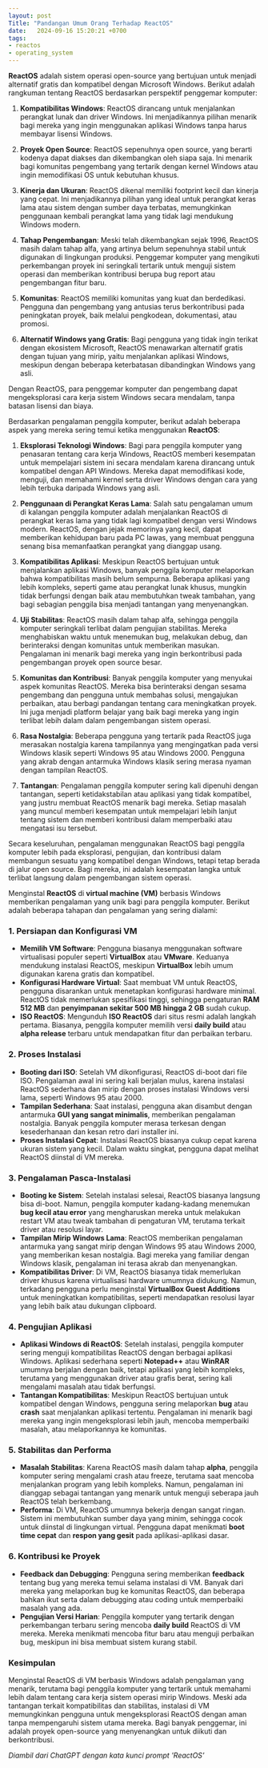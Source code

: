 ```yaml
---
layout: post
Title: "Pandangan Umum Orang Terhadap ReactOS"
date:   2024-09-16 15:20:21 +0700
tags:
- reactos
- operating_system
---
```



**ReactOS** adalah sistem operasi open-source yang bertujuan untuk menjadi alternatif gratis dan kompatibel dengan Microsoft Windows. Berikut adalah rangkuman tentang ReactOS berdasarkan perspektif penggemar komputer:

1. **Kompatibilitas Windows**: ReactOS dirancang untuk menjalankan perangkat lunak dan driver Windows. Ini menjadikannya pilihan menarik bagi mereka yang ingin menggunakan aplikasi Windows tanpa harus membayar lisensi Windows.

2. **Proyek Open Source**: ReactOS sepenuhnya open source, yang berarti kodenya dapat diakses dan dikembangkan oleh siapa saja. Ini menarik bagi komunitas pengembang yang tertarik dengan kernel Windows atau ingin memodifikasi OS untuk kebutuhan khusus.

3. **Kinerja dan Ukuran**: ReactOS dikenal memiliki footprint kecil dan kinerja yang cepat. Ini menjadikannya pilihan yang ideal untuk perangkat keras lama atau sistem dengan sumber daya terbatas, memungkinkan penggunaan kembali perangkat lama yang tidak lagi mendukung Windows modern.

4. **Tahap Pengembangan**: Meski telah dikembangkan sejak 1996, ReactOS masih dalam tahap alfa, yang artinya belum sepenuhnya stabil untuk digunakan di lingkungan produksi. Penggemar komputer yang mengikuti perkembangan proyek ini seringkali tertarik untuk menguji sistem operasi dan memberikan kontribusi berupa bug report atau pengembangan fitur baru.

5. **Komunitas**: ReactOS memiliki komunitas yang kuat dan berdedikasi. Pengguna dan pengembang yang antusias terus berkontribusi pada peningkatan proyek, baik melalui pengkodean, dokumentasi, atau promosi.

6. **Alternatif Windows yang Gratis**: Bagi pengguna yang tidak ingin terikat dengan ekosistem Microsoft, ReactOS menawarkan alternatif gratis dengan tujuan yang mirip, yaitu menjalankan aplikasi Windows, meskipun dengan beberapa keterbatasan dibandingkan Windows yang asli.

Dengan ReactOS, para penggemar komputer dan pengembang dapat mengeksplorasi cara kerja sistem Windows secara mendalam, tanpa batasan lisensi dan biaya.

Berdasarkan pengalaman penggila komputer, berikut adalah beberapa aspek yang mereka sering temui ketika menggunakan **ReactOS**:

1. **Eksplorasi Teknologi Windows**: Bagi para penggila komputer yang penasaran tentang cara kerja Windows, ReactOS memberi kesempatan untuk mempelajari sistem ini secara mendalam karena dirancang untuk kompatibel dengan API Windows. Mereka dapat memodifikasi kode, menguji, dan memahami kernel serta driver Windows dengan cara yang lebih terbuka daripada Windows yang asli.

2. **Penggunaan di Perangkat Keras Lama**: Salah satu pengalaman umum di kalangan penggila komputer adalah menjalankan ReactOS di perangkat keras lama yang tidak lagi kompatibel dengan versi Windows modern. ReactOS, dengan jejak memorinya yang kecil, dapat memberikan kehidupan baru pada PC lawas, yang membuat pengguna senang bisa memanfaatkan perangkat yang dianggap usang.

3. **Kompatibilitas Aplikasi**: Meskipun ReactOS bertujuan untuk menjalankan aplikasi Windows, banyak penggila komputer melaporkan bahwa kompatibilitas masih belum sempurna. Beberapa aplikasi yang lebih kompleks, seperti game atau perangkat lunak khusus, mungkin tidak berfungsi dengan baik atau membutuhkan tweak tambahan, yang bagi sebagian penggila bisa menjadi tantangan yang menyenangkan.

4. **Uji Stabilitas**: ReactOS masih dalam tahap alfa, sehingga penggila komputer seringkali terlibat dalam pengujian stabilitas. Mereka menghabiskan waktu untuk menemukan bug, melakukan debug, dan berinteraksi dengan komunitas untuk memberikan masukan. Pengalaman ini menarik bagi mereka yang ingin berkontribusi pada pengembangan proyek open source besar.

5. **Komunitas dan Kontribusi**: Banyak penggila komputer yang menyukai aspek komunitas ReactOS. Mereka bisa berinteraksi dengan sesama pengembang dan pengguna untuk membahas solusi, mengajukan perbaikan, atau berbagi pandangan tentang cara meningkatkan proyek. Ini juga menjadi platform belajar yang baik bagi mereka yang ingin terlibat lebih dalam dalam pengembangan sistem operasi.

6. **Rasa Nostalgia**: Beberapa pengguna yang tertarik pada ReactOS juga merasakan nostalgia karena tampilannya yang mengingatkan pada versi Windows klasik seperti Windows 95 atau Windows 2000. Pengguna yang akrab dengan antarmuka Windows klasik sering merasa nyaman dengan tampilan ReactOS.

7. **Tantangan**: Pengalaman penggila komputer sering kali dipenuhi dengan tantangan, seperti ketidakstabilan atau aplikasi yang tidak kompatibel, yang justru membuat ReactOS menarik bagi mereka. Setiap masalah yang muncul memberi kesempatan untuk mempelajari lebih lanjut tentang sistem dan memberi kontribusi dalam memperbaiki atau mengatasi isu tersebut.

Secara keseluruhan, pengalaman menggunakan ReactOS bagi penggila komputer lebih pada eksplorasi, pengujian, dan kontribusi dalam membangun sesuatu yang kompatibel dengan Windows, tetapi tetap berada di jalur open source. Bagi mereka, ini adalah kesempatan langka untuk terlibat langsung dalam pengembangan sistem operasi.


Menginstal **ReactOS** di **virtual machine (VM)** berbasis Windows memberikan pengalaman yang unik bagi para penggila komputer. Berikut adalah beberapa tahapan dan pengalaman yang sering dialami:

### 1. **Persiapan dan Konfigurasi VM**
   - **Memilih VM Software**: Pengguna biasanya menggunakan software virtualisasi populer seperti **VirtualBox** atau **VMware**. Keduanya mendukung instalasi ReactOS, meskipun **VirtualBox** lebih umum digunakan karena gratis dan kompatibel.
   - **Konfigurasi Hardware Virtual**: Saat membuat VM untuk ReactOS, pengguna disarankan untuk menetapkan konfigurasi hardware minimal. ReactOS tidak memerlukan spesifikasi tinggi, sehingga pengaturan **RAM 512 MB** dan **penyimpanan sekitar 500 MB hingga 2 GB** sudah cukup.
   - **ISO ReactOS**: Mengunduh **ISO ReactOS** dari situs resmi adalah langkah pertama. Biasanya, penggila komputer memilih versi **daily build** atau **alpha release** terbaru untuk mendapatkan fitur dan perbaikan terbaru.

### 2. **Proses Instalasi**
   - **Booting dari ISO**: Setelah VM dikonfigurasi, ReactOS di-boot dari file ISO. Pengalaman awal ini sering kali berjalan mulus, karena instalasi ReactOS sederhana dan mirip dengan proses instalasi Windows versi lama, seperti Windows 95 atau 2000.
   - **Tampilan Sederhana**: Saat instalasi, pengguna akan disambut dengan antarmuka **GUI yang sangat minimalis**, memberikan pengalaman nostalgia. Banyak penggila komputer merasa terkesan dengan kesederhanaan dan kesan retro dari installer ini.
   - **Proses Instalasi Cepat**: Instalasi ReactOS biasanya cukup cepat karena ukuran sistem yang kecil. Dalam waktu singkat, pengguna dapat melihat ReactOS diinstal di VM mereka.

### 3. **Pengalaman Pasca-Instalasi**
   - **Booting ke Sistem**: Setelah instalasi selesai, ReactOS biasanya langsung bisa di-boot. Namun, penggila komputer kadang-kadang menemukan **bug kecil atau error** yang mengharuskan mereka untuk melakukan restart VM atau tweak tambahan di pengaturan VM, terutama terkait driver atau resolusi layar.
   - **Tampilan Mirip Windows Lama**: ReactOS memberikan pengalaman antarmuka yang sangat mirip dengan Windows 95 atau Windows 2000, yang memberikan kesan nostalgia. Bagi mereka yang familiar dengan Windows klasik, pengalaman ini terasa akrab dan menyenangkan.
   - **Kompatibilitas Driver**: Di VM, ReactOS biasanya tidak memerlukan driver khusus karena virtualisasi hardware umumnya didukung. Namun, terkadang pengguna perlu menginstal **VirtualBox Guest Additions** untuk meningkatkan kompatibilitas, seperti mendapatkan resolusi layar yang lebih baik atau dukungan clipboard.

### 4. **Pengujian Aplikasi**
   - **Aplikasi Windows di ReactOS**: Setelah instalasi, penggila komputer sering menguji kompatibilitas ReactOS dengan berbagai aplikasi Windows. Aplikasi sederhana seperti **Notepad++** atau **WinRAR** umumnya berjalan dengan baik, tetapi aplikasi yang lebih kompleks, terutama yang menggunakan driver atau grafis berat, sering kali mengalami masalah atau tidak berfungsi.
   - **Tantangan Kompatibilitas**: Meskipun ReactOS bertujuan untuk kompatibel dengan Windows, pengguna sering melaporkan **bug** atau **crash** saat menjalankan aplikasi tertentu. Pengalaman ini menarik bagi mereka yang ingin mengeksplorasi lebih jauh, mencoba memperbaiki masalah, atau melaporkannya ke komunitas.

### 5. **Stabilitas dan Performa**
   - **Masalah Stabilitas**: Karena ReactOS masih dalam tahap **alpha**, penggila komputer sering mengalami crash atau freeze, terutama saat mencoba menjalankan program yang lebih kompleks. Namun, pengalaman ini dianggap sebagai tantangan yang menarik untuk menguji seberapa jauh ReactOS telah berkembang.
   - **Performa**: Di VM, ReactOS umumnya bekerja dengan sangat ringan. Sistem ini membutuhkan sumber daya yang minim, sehingga cocok untuk diinstal di lingkungan virtual. Pengguna dapat menikmati **boot time cepat** dan **respon yang gesit** pada aplikasi-aplikasi dasar.

### 6. **Kontribusi ke Proyek**
   - **Feedback dan Debugging**: Pengguna sering memberikan **feedback** tentang bug yang mereka temui selama instalasi di VM. Banyak dari mereka yang melaporkan bug ke komunitas ReactOS, dan beberapa bahkan ikut serta dalam debugging atau coding untuk memperbaiki masalah yang ada.
   - **Pengujian Versi Harian**: Penggila komputer yang tertarik dengan perkembangan terbaru sering mencoba **daily build** ReactOS di VM mereka. Mereka menikmati mencoba fitur baru atau menguji perbaikan bug, meskipun ini bisa membuat sistem kurang stabil.

### Kesimpulan
Menginstal ReactOS di VM berbasis Windows adalah pengalaman yang menarik, terutama bagi penggila komputer yang tertarik untuk memahami lebih dalam tentang cara kerja sistem operasi mirip Windows. Meski ada tantangan terkait kompatibilitas dan stabilitas, instalasi di VM memungkinkan pengguna untuk mengeksplorasi ReactOS dengan aman tanpa mempengaruhi sistem utama mereka. Bagi banyak penggemar, ini adalah proyek open-source yang menyenangkan untuk diikuti dan berkontribusi.

*Diambil dari ChatGPT dengan kata kunci prompt 'ReactOS'*
